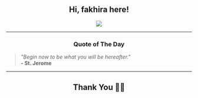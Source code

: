 <h2 align="center"> Hi, fakhira here!</h2>

<p align="center">
<a href="https://github.com/fakhiralkda" alt="github streak"><img src="https://dvst-streak.herokuapp.com/?user=fakhiralkda&theme=tokyonight&fire=DD472C"></a>
</p>

<hr>
<h3 align="center">Quote of The Day</h3>
<p align="center">
<blockquote>
<i>"Begin now to be what you will be hereafter."</i>
<br>
<b>- St. Jerome</b>
</blockquote>
</p>


<hr>
<h2 align="center">Thank You 🙏🏼</h2>
